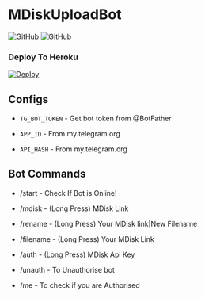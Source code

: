 # MDiskUploadBot

![GitHub](https://img.shields.io/github/license/AswanthVK/MDiskUploadBot?label=license)
![GitHub](https://img.shields.io/badge/Version-Beta-green)

### Deploy To Heroku
[![Deploy](https://www.herokucdn.com/deploy/button.svg)](https://heroku.com/deploy?template=https://github.com/AswanthVK/New-MDiskUploadBot)

## Configs

* `TG_BOT_TOKEN`  - Get bot token from @BotFather

* `APP_ID`     - From my.telegram.org 

* `API_HASH`    - From my.telegram.org

## Bot Commands

* /start - Check If Bot is Online!

* /mdisk - (Long Press) MDisk Link

* /rename - (Long Press) Your MDisk link|New Filename

* /filename - (Long Press) Your MDisk Link

* /auth - (Long Press) MDisk Api Key

* /unauth - To Unauthorise bot

* /me - To check if you are Authorised 
